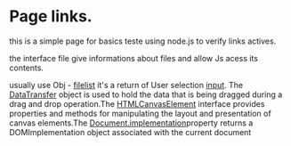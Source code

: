 # Page links.

this is a simple page for basics teste using node.js to verify links actives.

the interface file give informations about files and allow Js acess its contents.

usually use Obj - [filelist](https://developer.mozilla.org/pt-BR/docs/Web/API/FileList) ít's a return of User selection [input](https://developer.mozilla.org/pt-BR/docs/Web/HTML/Element/input).
The [DataTransfer](https://developer.mozilla.org/en-US/docs/Web/API/DataTransfer) object is used to hold the data that is being dragged during a drag and drop operation.The [HTMLCanvasElement](https://developer.mozilla.org/pt-BR/docs/Web/API/HTMLCanvasElement) interface provides properties and methods for manipulating the layout and presentation of canvas elements.The [Document.implementation](https://developer.mozilla.org/en-US/docs/Web/API/Document/implementation)property returns a DOMImplementation object associated with the current document




